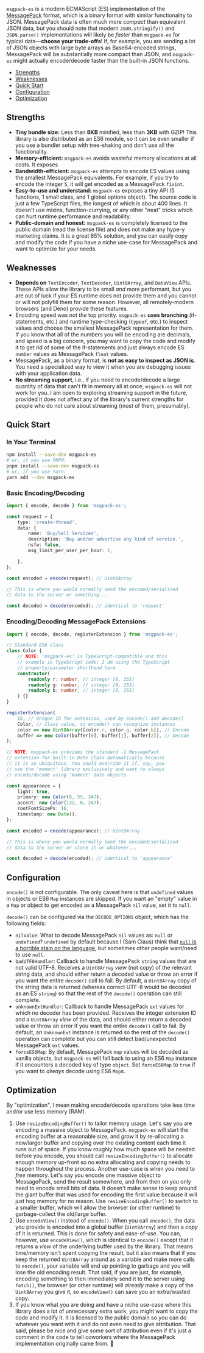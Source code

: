 `msgpack-es` is a modern ECMAScript (ES) implementation of the [MessagePack](https://msgpack.org) format, which is a binary format with similar functionality to JSON. MessagePack data is often much more _compact_ than equivalent JSON data, but you should note that modern `JSON.stringify()` and `JSON.parse()` implementations will likely be _faster_ than `msgpack-es` for typical data&mdash;**choose your trade-offs**! If, for example, you are sending a lot of JSON objects with large byte arrays as Base64-encoded strings, MessagePack will be substantially more compact than JSON, and `msgpack-es` might actually encode/decode faster than the built-in JSON functions.

- [Strengths](#strengths)
- [Weaknesses](#weaknesses)
- [Quick Start](#quick-start)
- [Configuration](#configuration)
- [Optimization](#optimization)

## Strengths

- **Tiny bundle size:** Less than **8KB** minified, less than **3KB** with GZIP! This library is also distributed as an ES6 module, so it can be even smaller if you use a bundler setup with tree-shaking and don't use all the functionality.
- **Memory-efficient:** `msgpack-es` avoids wasteful memory allocations at all costs. It exposes 
- **Bandwidth-efficient:** `msgpack-es` attempts to encode ES values using the smallest MessagePack equivalents. For example, if you try to encode the integer `5`, it will get encoded as a MessagePack `fixint`.
- **Easy-to-use and understand:** `msgpack-es` exposes a tiny API (5 functions, 1 small class, and 1 global options object). The source code is just a few TypeScript files, the longest of which is about 400 lines. It doesn't use mixins, function-currying, or any other "neat" tricks which can hurt runtime performance and readability.
- **Public-domain and honest:** `msgpack-es` is completely licensed to the public domain (read the license file) and does not make any hype-y marketing claims. It is a great 85% solution, and you can easily copy and modify the code if you have a niche use-case for MessagePack and want to optimize for your needs.

## Weaknesses

- **Depends on** `TextEncoder`, `TextDecoder`, `Uint8Array`, and `DataView` APIs. These APIs allow the library to be small _and_ more performant, but you are out of luck if your ES runtime does not provide them and you cannot or will not polyfill them for some reason. However, all remotely-modern browsers (and Deno) provide these features.
- Encoding speed was not _the_ top priority. `msgpack-es` **uses branching** (if-statements, etc.) and runtime type-checking (`typeof`, etc.) to inspect values and choose the smallest MessagePack representation for them. If you know that all of the numbers you will be encoding are decimals, and speed is a big concern, you may want to copy the code and modify it to get rid of some of the if-statements and just always encode ES `number` values as MessagePack `float` values.
- MessagePack, as a binary format, is **not as easy to inspect as JSON is**. You need a specialized way to view it when you are debugging issues with your application data.
- **No streaming support**, i.e., if you need to encode/decode a large quantity of data
that can't fit in memory all at once, `msgpack-es` will not work for you. I am open
to exploring streaming support in the future, provided it does not affect any of
the library's current strengths for people who do not care about streaming (most of them, presumably).

## Quick Start

### In Your Terminal
```Bash
npm install --save-dev msgpack-es
# or, if you use PNPM:
pnpm install --save-dev msgpack-es
# or, if you use Yarn:
yarn add --dev msgpack-es
```

### Basic Encoding/Decoding
```TypeScript
import { encode, decode } from 'msgpack-es';

const request = {
    type: 'create-thread',
    data: {
        name: 'Buy/Sell Services',
        description: 'Buy and/or advertise any kind of service.',
        nsfw: false,
        msg_limit_per_user_per_hour: 1,

    },
};

const encoded = encode(request); // Uint8Array

// This is where you would normally send the encoded/serialized
// data to the server or something...

const decoded = decode(encoded); // identical to 'request'
```

### Encoding/Decoding MessagePack Extensions
```TypeScript
import { encode, decode, registerExtension } from 'msgpack-es';

// Standard ES6 class
class Color {
    // NOTE: 'msgpack-es' is TypeScript-compatible and this
    // example is TypeScript code; I am using the TypeScript
    // property/parameter shorthand here
    constructor(
        readonly r: number, // integer [0, 255]
        readonly g: number, // integer [0, 255]
        readonly b: number, // integer [0, 255]
    ) {}
}

registerExtension(
    15, // Unique ID for extension, used by encode() and decode()
    Color, // Class value, so encode() can recognize instances
    color => new Uint8Array([color.r, color.g, color.b]), // Encode
    buffer => new Color(buffer[0], buffer[1], buffer[2]), // Decode
);

// NOTE: msgpack-es provides the standard -1 MessagePack
// extension for built-in Date class automatically because
// it is so ubiquitous. You could override it if, say, you
// use the 'moment' library exclusively and want to always
// encode/decode using 'moment' date objects

const appearance = {
    light: true,
    primary: new Color(8, 55, 247),
    accent: new Color(132, 0, 247),
    rootFontSizePx: 16,
    timestamp: new Date(),
};

const encoded = encode(appearance); // Uint8Array

// This is where you would normally send the encoded/serialized
// data to the server or store it or whatever...

const decoded = decode(encoded); // identical to 'appearance'
```

## Configuration

`encode()` is not configurable. The only caveat here is that `undefined`
values in objects or ES6 `Map` instances are skipped. If you want an
"empty" value in a `Map` or object to get encoded as a MessagePack `nil`
value, set it to `null`.

`decode()` can be configured via the `DECODE_OPTIONS` object, which has
the following fields:

- `nilValue`: What to decode MessagePack `nil` values as: `null` or
`undefined`? `undefined` by default because I (Sam Claus) think that [`null`
is a horrible stain on the language](https://medium.com/@oleg008/what-if-we-stop-using-null-d705302b545e), but sometimes other people want/need
to use `null`.
- `badUTF8Handler`: Callback to handle MessagePack `string` values that are
not valid UTF-8. Receives a `Uint8Array` _view_ (not copy) of the relevant
string data, and should either return a decoded value or throw an error if
you want the entire `decode()` call to fail. By default, a `Uint8Array` copy of
the string data is returned (whereas correct UTF-8 would be decoded as an ES
`string`) so that the rest of the `decode()` operation can still complete.
- `unknownExtHandler`: Callback to handle MessagePack `ext` values for which
no decoder has been provided. Receives the integer extension ID and a
`Uint8Array` _view_ of the data, and should either return a decoded value or
throw an error if you want the entire `decode()` call to fail. By default, an
`UnknownExt` instance is returned so the rest of the `decode()` operation can
complete but you can still detect bad/unexpected MessagePack `ext` values.
- `forceES6Map`: By default, MessagePack `map` values will be decoded as
vanilla objects, but `msgpack-es` will fall back to using an ES6 `Map` instance
if it encounters a decoded key of type `object`. Set `forceES6Map` to `true`
if you want to _always_ decode using ES6 `Map`s.

## Optimization

By "optimization", I mean making encode/decode operations take less time and/or
use less memory (RAM).

1. Use `resizeEncodingBuffer()` to tailor memory usage. Let's say you are encoding
a massive object to MessagePack. `msgpack-es` will start the encoding buffer at a
reasonable size, and _grow_ it by re-allocating a new/larger buffer and copying
over the existing content each time it runs out of space. If you know roughly how
much space will be needed before you encode, you should call
`resizeEncodingBuffer()` to allocate enough memory up-front so no extra allocating
and copying needs to happen throughout the process. Another use-case is when you
need to _free_ memory. Let's say you encode one massive object to MessagePack,
send the result somewhere, and from then on you only need to encode small bits of
data. It doesn't make sense to keep around the giant buffer that was used for
encoding the first value because it will just hog memory for no reason. Use
`resizeEncodingBuffer()` to switch to a smaller buffer, which will allow the
browser (or other runtime) to garbage-collect the old/large buffer.
1. Use `encodeView()` instead of `encode()`. When you call `encode()`, the data
you provide is encoded into a global buffer (`Uint8Array`) and then a _copy_ of
it is returned. This is done for safety and ease-of-use. You can, however, use
`encodeView()`, which is identical to `encode()` except that it returns a _view_
of the underlying buffer used by the library. That means time/memory isn't spent
copying the result, but it also means that if you keep the returned `Uint8Array`
around as a variable and make more calls to `encode()`, your variable will
end up pointing to garbage and you will lose the old encoding result. That said,
if you are just, for example, encoding something to then immediately send it to
the server using `fetch()`, the browser (or other runtime) will _already_ make a
copy of the `Uint8Array` you give it, so `encodeView()` can save you an
extra/wasted copy.
1. If you know what you are doing and have a niche use-case where this library
does a lot of unnecessary extra work, you might want to copy the code and modify
it. It is licensed to the public domain so you can do whatever you want with it
and do not even need to give attribution. That said, please be nice and give
some sort of attribution even if it's just a comment in the code to tell
coworkers where the MessagePack implementation originally came from. 🙂
